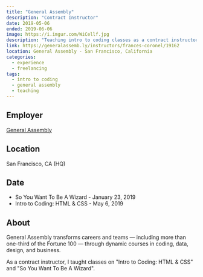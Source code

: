 ```yaml
---
title: "General Assembly"
description: "Contract Instructor"
date: 2019-05-06
ended: 2019-06-06
image: https://i.imgur.com/WiCellf.jpg
description: "Teaching intro to coding classes as a contract instructor."
link: https://generalassemb.ly/instructors/frances-coronel/19162
location: General Assembly - San Francisco, California
categories:
  - experience
  - freelancing
tags:
  - intro to coding
  - general assembly
  - teaching
---
```


## Employer

[General Assembly](https://generalassemb.ly/)

## Location

San Francisco, CA (HQ)

## Date

- So You Want To Be A Wizard - January 23, 2019
- Intro to Coding: HTML & CSS - May 6, 2019

## About

General Assembly transforms careers and teams — including more than one-third of the Fortune 100 — through dynamic courses in coding, data, design, and business.

As a contract instructor, I taught classes on "Intro to Coding: HTML & CSS" and "So You Want To Be A Wizard".
